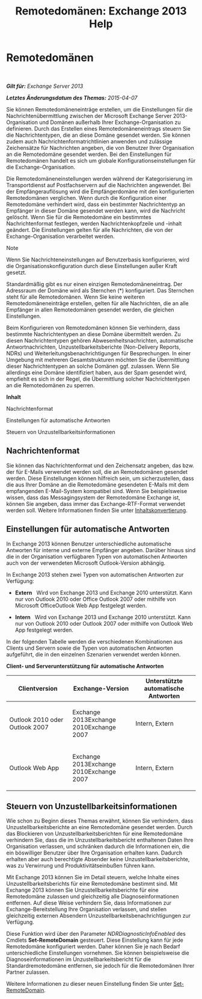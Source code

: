 ﻿---
title: 'Remotedomänen: Exchange 2013 Help'
TOCTitle: Remotedomänen
ms:assetid: 10fb7d62-4d78-40a3-82db-d62bcd27ba42
ms:mtpsurl: https://technet.microsoft.com/de-de/library/Aa996309(v=EXCHG.150)
ms:contentKeyID: 50475110
ms.date: 04/24/2018
mtps_version: v=EXCHG.150
ms.translationtype: HT
---

# Remotedomänen

 

_**Gilt für:** Exchange Server 2013_

_**Letztes Änderungsdatum des Themas:** 2015-04-07_

Sie können Remotedomäneneinträge erstellen, um die Einstellungen für die Nachrichtenübermittlung zwischen der Microsoft Exchange Server 2013-Organisation und Domänen außerhalb Ihrer Exchange-Organisation zu definieren. Durch das Erstellen eines Remotedomäneneintrags steuern Sie die Nachrichtentypen, die an diese Domäne gesendet werden. Sie können zudem auch Nachrichtenformatrichtlinien anwenden und zulässige Zeichensätze für Nachrichten angeben, die von Benutzer Ihrer Organisation an die Remotedomäne gesendet werden. Bei den Einstellungen für Remotedomänen handelt es sich um globale Konfigurationseinstellungen für die Exchange-Organisation.

Die Remotedomäneneinstellungen werden während der Kategorisierung im Transportdienst auf Postfachservern auf die Nachrichten angewendet. Bei der Empfängerauflösung wird die Empfängerdomäne mit den konfigurierten Remotedomänen verglichen. Wenn durch die Konfiguration einer Remotedomäne verhindert wird, dass ein bestimmter Nachrichtentyp an Empfänger in dieser Domäne gesendet werden kann, wird die Nachricht gelöscht. Wenn Sie für die Remotedomäne ein bestimmtes Nachrichtenformat festlegen, werden Nachrichtenkopfzeile und -inhalt geändert. Die Einstellungen gelten für alle Nachrichten, die von der Exchange-Organisation verarbeitet werden.


> [!NOTE]
> Wenn Sie Nachrichteneinstellungen auf Benutzerbasis konfigurieren, wird die Organisationskonfiguration durch diese Einstellungen außer Kraft gesetzt.



Standardmäßig gibt es nur einen einzigen Remotedomäneneintrag. Der Adressraum der Domäne wird als Sternchen (\*) konfiguriert. Das Sternchen steht für alle Remotedomänen. Wenn Sie keine weiteren Remotedomäneneinträge erstellen, gelten für alle Nachrichten, die an alle Empfänger in allen Remotedomänen gesendet werden, die gleichen Einstellungen.

Beim Konfigurieren von Remotedomänen können Sie verhindern, dass bestimmte Nachrichtentypen an diese Domäne übermittelt werden. Zu diesen Nachrichtentypen gehören Abwesenheitsnachrichten, automatische Antwortnachrichten, Unzustellbarkeitsberichte (Non-Delivery Reports, NDRs) und Weiterleitungsbenachrichtigungen für Besprechungen. In einer Umgebung mit mehreren Gesamtstrukturen möchten Sie die Übermittlung dieser Nachrichtentypen an solche Domänen ggf. zulassen. Wenn Sie allerdings eine Domäne identifiziert haben, aus der Spam gesendet wird, empfiehlt es sich in der Regel, die Übermittlung solcher Nachrichtentypen an die Remotedomänen zu sperren.

**Inhalt**

Nachrichtenformat

Einstellungen für automatische Antworten

Steuern von Unzustellbarkeitsinformationen

## Nachrichtenformat

Sie können das Nachrichtenformat und den Zeichensatz angeben, das bzw. der für E-Mails verwendet werden soll, die an Remotedomänen gesendet werden. Diese Einstellungen können hilfreich sein, um sicherzustellen, dass die aus Ihrer Domäne an die Remotedomäne gesendeten E-Mails mit dem empfangenden E-Mail-System kompatibel sind. Wenn Sie beispielsweise wissen, dass das Messagingsystem der Remotedomäne Exchange ist, können Sie angeben, dass immer das Exchange-RTF-Format verwendet werden soll. Weitere Informationen finden Sie unter [Inhaltskonvertierung](content-conversion-exchange-2013-help.md).

## Einstellungen für automatische Antworten

In Exchange 2013 können Benutzer unterschiedliche automatische Antworten für interne und externe Empfänger angeben. Darüber hinaus sind die in der Organisation verfügbaren Typen von automatischen Antworten auch von der verwendeten Microsoft Outlook-Version abhängig.

In Exchange 2013 stehen zwei Typen von automatischen Antworten zur Verfügung:

  - **Extern**   Wird von Exchange 2013 und Exchange 2010 unterstützt. Kann nur von Outlook 2010 oder Office Outlook 2007 oder mithilfe von Microsoft OfficeOutlook Web App festgelegt werden.

  - **Intern**   Wird von Exchange 2013 und Exchange 2010 unterstützt. Kann nur von Outlook 2010 oder Outlook 2007 oder mithilfe von Outlook Web App festgelegt werden.

In der folgenden Tabelle werden die verschiedenen Kombinationen aus Clients und Servern sowie die Typen von automatischen Antworten aufgeführt, die in den einzelnen Szenarien verwendet werden können.

**Client- und Serverunterstützung für automatische Antworten**


<table>
<colgroup>
<col style="width: 33%" />
<col style="width: 33%" />
<col style="width: 33%" />
</colgroup>
<thead>
<tr class="header">
<th>Clientversion</th>
<th>Exchange-Version</th>
<th>Unterstützte automatische Antworten</th>
</tr>
</thead>
<tbody>
<tr class="odd">
<td><p>Outlook 2010 oder Outlook 2007</p></td>
<td><p>Exchange 2013Exchange 2010Exchange 2007</p></td>
<td><p>Intern, Extern</p></td>
</tr>
<tr class="even">
<td><p>Outlook Web App</p></td>
<td><p>Exchange 2013Exchange 2010Exchange 2007</p></td>
<td><p>Intern, Extern</p></td>
</tr>
</tbody>
</table>


## Steuern von Unzustellbarkeitsinformationen

Wie schon zu Beginn dieses Themas erwähnt, können Sie verhindern, dass Unzustellbarkeitsberichte an eine Remotedomäne gesendet werden. Durch das Blockieren von Unzustellbarkeitsberichten für eine Remotedomäne verhindern Sie, dass die im Unzustellbarkeitsbericht enthaltenen Daten Ihre Organisation verlassen, und schränken dadurch die Informationen ein, die ein böswilliger Benutzer über Ihre Organisation erhalten kann. Dadurch erhalten aber auch berechtigte Absender keine Unzustellbarkeitsberichte, was zu Verwirrung und Produktivitätseinbußen führen kann.

Mit Exchange 2013 können Sie im Detail steuern, welche Inhalte eines Unzustellbarkeitsberichts für eine Remotedomäne bestimmt sind. Mit Exchange 2013 können Sie Unzustellbarkeitsberichte für eine Remotedomäne zulassen und gleichzeitig alle Diagnoseinformationen entfernen. Auf diese Weise verhindern Sie, dass Informationen zur Exchange-Bereitstellung Ihre Organisation verlassen, und stellen gleichzeitig externen Absendern Unzustellbarkeitsbenachrichtigungen zur Verfügung.

Diese Funktion wird über den Parameter *NDRDiagnosticInfoEnabled* des Cmdlets **Set-RemoteDomain** gesteuert. Diese Einstellung kann für jede Remotedomäne konfiguriert werden. Daher können Sie je nach Bedarf unterschiedliche Einstellungen vornehmen. Sie können beispielsweise die Diagnoseinformationen im Unzustellbarkeitsbericht für die Standardremotedomäne entfernen, sie jedoch für die Remotedomänen Ihrer Partner zulassen.

Weitere Informationen zu dieser neuen Einstellung finden Sie unter [Set-RemoteDomain](https://technet.microsoft.com/de-de/library/aa997857\(v=exchg.150\)).

